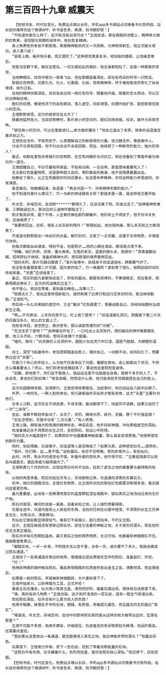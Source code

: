 # 第三百四十九章 威震天
        【告知书友，时代在变化，免费站点难以长存，手机app多书源站点切换看书大势所趋，站长给你推荐的这个换源APP，听书音色多、换源、找书都好使！】
       “不知道外面怎么样了，这次有没有出现巧合？”王煊自语，靠在粗糙的池壁上，精神体大面积的焦黑，浸泡银光蒸腾的液体中，他在恢复精神。
       身上焦黑色的老皮不断脱落，那是精神胎衣的又一次剥离，元神获得新生，他正式破关成功，进入第八段！
       “容易上瘾，痛并快乐着，我又晋阶了。”这种感觉真是复杂，地狱级的磨砺，让他痛苦难忍。
       但是当安静下来，躺在这里后，一切又是如此的美妙，他全身都轻松了，这是一种极致的享受。
       当他睁眼后，双目中银光一束束飞出，但在那眼底最深处，却也有奇异的符号一闪而没。
       那是红色物质，云霞化光，化火、化雷霆、化劫，百炼精神体，终于被他吸收并炼化了丝丝缕缕，纳为己有。
       在他的精神天眼深处，双目各自出现一枚红色符号，随着他开阖，随着的念头而动，可以交织出神秘纹络。
       殷红的纹理，像是他流下的血色眼泪，落入虚空，向前滑落，纹理开始扩张，能短暂锁住狭小的空间。
       王煊默默体悟，这次的收获实在太大了！
       随着他猛然发力，当双目怒睁时，那片狭小的空间内，殷红纹络收缩，绞杀，破坏力异常恐怖。
       “锁住狭小的空间，可以在里面进行……单方面的屠杀！”他自己道出了本质，简单的话语蕴含着杀劫之力。
       王煊坐在池中，平和而安宁，认真理解自己的新获得的力量，他沉静无声，像是画中人。
       付出不见得有回报，但不付出永远不会有回报，现在，他收获了一种新奇的能力，强大的惊人！
       最近，他都在拿性命来接引红色物质，在生死间解析与对抗它，现在他看到了黑暗中最为绚烂的一道光。
       王煊提醒自己，平日尽量有所保留，不轻易动用，一旦动用，那就意味着要死人了！
       无论是红色能量物质，还是那种超凡血纹，等阶都高的离谱，他不会随便暴露出去。
       他静坐了很久，比之生死磨砺的时间还要长，在这里休养精神，并将这种能力参悟透彻，非常满意。
       直至最后，他缓缓起身，自语道：“再去巩固一下，淬炼精神天眼的能力。”
       他不知道外面什么情况了，万一与新的神话路有关呢？那就多震一震，就这样他又要开始了。
       外太空，异域空间，血池附*******静很久了，应该没事了吧，风波过去了。”血神猿神色难看，三颗脑袋后方，那对应的三道神环都暗淡了。
       刚才极其异常，震个不停，人生都仿佛在剧烈颠簸中，他的命土不得安宁，他不仅冲关失败，还掉境界了！
       “我要修回去，还好，我有上古天妖的残丹！”即便如此，他也很肉痛，那么多天妖之力都浪费了。
       齐成道也默默取出一块灿烂的水晶，解开封印，又吸了一点天髓，这属于天命物质，半滴就可改命。
       他每次都吸丝丝缕缕，特别节省，但是刚才……他的心都在滴血，眼泪差点落下来。
       “明曦，咱们共修，双修，重头再来。见鬼的老天，温柔的摸头杀，我恨你！”周青凰翻白眼，招呼顾仙子继续，准备好精神大药，想将跌落的境界重修回去。
       “我的天药，那片花瓣白服食了。”某片秘境中，妖祖亲子祁连道低吼，肺都要气炸了。
       他没有急着服食第二片花瓣，因为真的怕了，万一再震呢？直到等了很久，按照前段时间的传闻来看，“天震”应该结束了。
       最近，现实的超凡者都有经验了，所有的震动，都是有规律的，节奏很稳定，现在看来，寂静周期足够长了，这次的风波确实过去了。
       他不放心，依旧在等着，直到最后确信……没事儿了。
       “耽搁太久了，我在这里体悟新能力，居然耗费了比修行和远行还多的时间，我当继续勤勉。”王煊叹气。
       然后他一头扎向黑暗的虚空中，又去“截杀”红色霞雾了，誓要战胜自己，将地狱级酷刑当成新生之路。
       “啊……不可原谅，上天你何其不公，盯上我了是吧？！”祁连道面孔阴沉，刚服食下第二片天药花瓣没多久，他么的又震上了。
       他怒发冲冠，凌空而立，面对苍穹，报以诚挚而激烈的“问候”。
       “无法无天了是吧？””血神猿也炸毛了，一口吐出上古天妖丹，恨的脑后的神环都簌簌乱颤，他三头齐吼，六臂共摇，想将天给捅个大窟窿。
       “喵的，嗷呜！”白虎族的上古洞府中，圆脸少女在虎穴中打滚，圆脸气鼓鼓，大眼瞪的溜圆。
       旧土，深空飞船基地中，老张把铜镜盖在脸上，镇封自己，一动都不动，如同石化了，想要熬过这次“天震”。
       可是几个热心的年轻人，认为他不仅身体出了问题，僵硬在原地，连心智都出了状况，不然怎么嚷着要讹人？所以，他们将老张给搬起来了，要送他去医院检查身体。
       “别搬，原地放下，你们这不是救人，我站在这里不动就是在自救。我两千多岁的人了，不会说谎，真讹你们别后悔！”老张急眼，然而没什么用，他只能用双手将镜面捂在自己的脸上。
       ……
       这次巩固精神天眼，加深修行，王煊觉得效果极佳，当结束时，他已经站在八段中后期了。
       外界，一地鸡毛，一群人脸色惨白，但凡破板级的天纵奇才都有些惨，这次“天震”主要针对他们。
       许多人沉默，这次完全不讲武德，不讲天理，震动都停下了，彻底风平浪静，结果又经历了一次“二进攻”。
       至此，谁都不敢轻举妄动了，太坑了，天药、精神大药、妖丹、天髓，哪个不价值连城？
       “实在没想到，天震中也有‘二次元震’。”有人愤懑。
       王煊上路，拥有强大和饱满的精神状态，神采奕奕，他手持斩神旗，冲向黑暗虚空的深处。
       他准备接近永不凋零的长生之花，去挖陨石，验证心中所想。
       “我的实力大幅度提升了，如果陨石中也蕴藏着神秘能量，那么我会变得更强。”他很希望找到新的力量。
       同时，他在琢磨，红皮猴子、祁连道等人是否降级了？如果为真，这种感觉似乎……很奇妙。
       “我升，你们降，这……真不错。”说到最后，他忍不住咧嘴，笑的非常开心，有些灿烂。
       此时，外界，陈永杰的感觉也不错，听着外面的怒吼声，他不得不叹：“王教祖简直可以改名叫威震天，震起来威力越来越大了。”
       王煊耗费几个月的时间，出现在陨石坑外不远处，赶到了虚无之地的最重要与最特殊的地带。
       以他的角度来看，陨石坑挂在天穹上，天地颠倒过来，坑道通向漆黑的天幕后方。
       坑中，绚烂的烟霞流动，全是红色物质，比王煊所对抗的那些红色霞雾浓郁很多倍，毫无疑问这里更恐怖。
       最为重要是，此地有一些稀薄而真实的晶莹颗粒混在烟霞中，疑似真实之地流动过来的无价产物。
       陨石坑很深，确切的说是一条路，连着未知之地，让人强烈想要探索。
       仅是在途中，坑道内就有让人疯狂的东西，洁白的花树在云霞中摇曳，不凋零的长生之花神圣无比，光雨点点，清香缭动。
       列仙在它面前都显得很俗气，唯有它不染烟火，超凡而纯净，不朽又无瑕。
       这次，王煊压根就没有想穿过陨石坑，前往它连着的神秘之地，关于真实的源头，现在他的还无法真正踏足。
       陨石坑中有红色颗粒晶体，属于真实之地的跨界物质，太过可怕，他裹着斩神旗都扛不住，旗面都曾焦黑过。
       “脚踏实地，一步一步来，不积跬步无以至千里，总有一天，或许要不了多久，我就会横渡过陨石通道。”
       王煊找了一处离通道非常远的地带，慢慢接近遮在黑暗天空中的陨石，准备敲打，开挖。
       “叮！”
       他用斩神旗的旗杆触及陨石，看起来很粗糙的石质居然发出金玉之音，清脆悦耳，而且很结实。
       如果是一般的陨石，早就被斩神旗戳碎，大片齑粉落下了。
       王煊开始发力，以斩神旗为工具，正式开挖！
       像是玉石在撞击，似大珠小珠落玉盘，清冽而好听，接着石屑出现，很快有石块脱落下来。
       “咦，真的有非凡物质！”王煊动容，这才剥开浅浅的一层石皮，就有一股生气弥漫出来。
       而在陨石深处，似乎还有什么更为惊人的东西！
       他用手触摸，掉落在手中的石块，粗糙，有质感，带着超凡属性，而且蕴含的生机接近“真实”。
       “难道说，外太空，异域空间，血池中的那块陨石真的是从这样的地方被带出去的，坠落在那里？”
       王煊不可能不多想，他用手摩挲，仔细感应，石皮蕴含的奇异物质较为稀薄，但品阶极高，还需要向里挖。
       “我如果从这里凿出一条通道，是否能够进入真实之地，抵达神秘世界的源头？”他露出异色。
       石屑落下，王煊用力开凿，丢下一些石皮，挖到了带着浓郁能量的石块。
       “这陨石中有东西，似乎藏着什么，热烈而旺盛，蛰伏在陨石核心深处。”他没停下，还在挖掘。
       【告知书友，时代在变化，免费站点难以长存，手机app多书源站点切换看书大势所趋，站长给你推荐的这个换源APP，听书音色多、换源、找书都好使！】